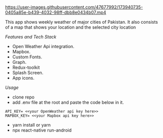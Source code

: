 

https://user-images.githubusercontent.com/47677992/173940735-0405a85e-b439-4032-98ff-dbb8e0434b07.mp4


This app shows weekly weather of major cities of Pakistan. It also consists of a map that shows your location and the selected city location

*Features and Tech Stack*

* Open Weather Api integration.
* Mapbox.
* Custom Fonts.
* Graph.
* Redux-toolkit
* Splash Screen.
* App icons.


*Usage*

* clone repo
* add .env file at the root and paste the code below in it.
 ```
 API_KEY= <<your OpenWeather api key here>>
 MAPBOX_KEY= <<your Mapbox api key here>>
 ```

* yarn install or yarn
* npx react-native run-android
